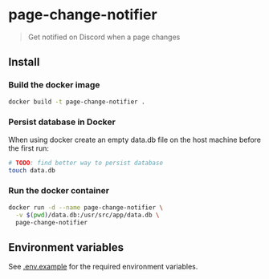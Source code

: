 # page-change-notifier

> Get notified on Discord when a page changes

## Install

### Build the docker image

```bash
docker build -t page-change-notifier .
```

### Persist database in Docker

When using docker create an empty data.db file on the host machine before the first run:

```sh
# TODO: find better way to persist database
touch data.db
```

### Run the docker container

```bash
docker run -d --name page-change-notifier \
  -v $(pwd)/data.db:/usr/src/app/data.db \
  page-change-notifier
```

## Environment variables

See [.env.example](.env.example) for the required environment variables.
